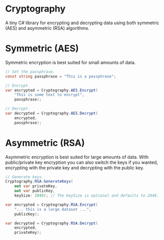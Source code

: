 ﻿# Cryptography
A tiny C# library for encrypting and decrypting data using both symmetric (AES) and asymmetric (RSA) algorithms.

# Symmetric (AES)
Symmetric encryption is best suited for small amounts of data.

```csharp
// Set the passphrase.
const string passphrase = "This is a passphrase";

// Encrypt.
var encrypted = Cryptography.AES.Encrypt(
	"This is some text to encrypt",
	passphrase);

// Decrypt.
var decrypted = Cryptography.AES.Decrypt(
	encrypted,
	passphrase);
```

# Asymmetric (RSA)
Asymmetric encryption is best suited for large amounts of data. With public/private key encryption you can also switch the keys if you wanted, encrypting with the private key and decrypting with the public key.

```csharp
// Generate keys.
Cryptography.RSA.GenerateKeys(
	out var privateKey,
	out var publicKey,
	keySize: 2048); // The keySize is optional and defaults to 2048.

var encrypted = Cryptography.RSA.Encrypt(
	"... this is a large dataset ...",
	publicKey);

var decrypted = Cryptography.RSA.Decrypt(
	encrypted,
	privateKey);
```